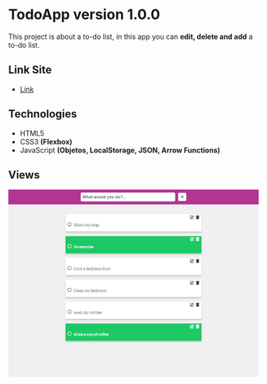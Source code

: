# **TodoApp version 1.0.0**

This project is about a to-do list, in this app you can **edit, delete and add** a to-do list.

## **Link Site**

- [Link](Link)

## **Technologies**

- HTML5
- CSS3 **(Flexbox)**
- JavaScript **(Objetos, LocalStorage, JSON, Arrow Functions)**

## **Views**

![todoApp view desktop](./img/viewDesktop.png)
